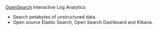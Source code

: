 [OpenSearch](https://aws.amazon.com/opensearch-service/) Interactive Log Analytics

* Search petabytes of unstructured data.
* Open source Elastic Search, Open Search Dashboard and Kibana.

